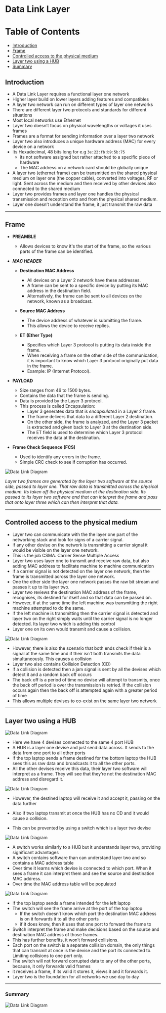 # Data Link Layer

# Table of Contents

- [Introduction](#introduction)
- [Frame](#frame)
- [Controlled access to the physical medium](#controlled-access-to-the-physical-medium)
- [Layer two using a HUB](#layer-two-using-a-hub)
- [Summary](#summary)

## Introduction

- A Data Link Layer requires a functional layer one network
- Higher layer build on lower layers adding features and compatibles
- A layer two network can run on different types of layer one networks
- There are different layer two protocols and standards for different situations
- Most local networks use Ethernet
- Layer two doesn’t focus on physical wavelengths or voltages it uses frames
- Frames are a format for sending information over a layer two network
- Layer two also introduces a unique hardware address (MAC) for every device on a network
- Its Hexadecimal, 48 bits long for e.g `3e:22:fb:b9:5b:75`
    - its not software assigned but rather attached to a specific piece of hardware
    - The MAC address on a network card should be globally unique
- A layer two (ethernet frame) can be transmitted on the shared physical medium on layer one (the copper cable), converted into voltages, RF or light. Sent across the medium and then received by other devices also connected to the shared medium
- Layer two provides frames and layer one handles the physical transmission and reception onto and from the physical shared medium.
- Layer one doesn’t understand the frame, it just transmit the raw data

---

## Frame

- **PREAMBLE**
  - Allows devices to know it's the start of the frame, so the various parts of the frame can be identified.

- ***MAC HEADER***
  - **Destination MAC Address**
    - All devices on a Layer 2 network have these addresses.
    - A frame can be sent to a specific device by putting its MAC address in the destination field.
    - Alternatively, the frame can be sent to all devices on the network, known as a broadcast.

  - **Source MAC Address**
    - The device address of whatever is submitting the frame.
    - This allows the device to receive replies.

  - **ET (Ether Type)**
    - Specifies which Layer 3 protocol is putting its data inside the frame.
    - When receiving a frame on the other side of the communication, it is important to know which Layer 3 protocol originally put data in the frame.
    - Example: IP (Internet Protocol).

- **PAYLOAD**
  - Size ranges from 46 to 1500 bytes.
  - Contains the data that the frame is sending.
  - Data is provided by the Layer 3 protocol.
  - This process is called Encapsulation:
    - Layer 3 generates data that is *encapsulated* in a Layer 2 frame.
    - The frame delivers that data to a different Layer 2 destination.
    - On the other side, the frame is analyzed, and the Layer 3 packet is extracted and given back to Layer 3 at the destination side.
    - The ET field is used to determine which Layer 3 protocol receives the data at the destination.

- **Frame Check Sequence (FCS)**
  - Used to identify any errors in the frame.
  - Simple CRC check to see if corruption has occurred.


<img align="center">![Data Link Diagram](../assets/data-link-layer-one.png)</img>


*Layer two frames are generated by the layer two software at the source side, passed to layer one. That raw data is transmitted across the physical medium. Its taken off the physical medium at the destination side. Its passed to its layer two software and that can interpret the frame and pass that onto layer three which can then interpret that data.*

---


## Controlled access to the physical medium

- Layer two can communicate with the the layer one part of the networking stack and look for signs of a carrier signal.
- If any other devise on the network is transmitting a carrier signal it would be visible on the layer one network.
- This is the job CSMA. Carrier Sense Multiple Access
- Layer two uses layer one to transmit and receive raw data, but also adding MAC address to facilitate machine to machine communication
- If a carrier signal is not detected on the layer one network, then the frame is transmitted across the layer one network.
- One the other side the layer one network passes the raw bit stream and passes it up to its layer two.
- Layer two reviews the destination MAC address of the frame, recognises, its destined for itself and so that data can be passed on.
- However, if at the same time the left machine was transmitting the right machine attempted to do the same.
- If the left machine is transmitting then the carrier signal is detected and layer two on the right simply waits until the carrier signal is no longer detected. Its layer two which is adding this control
- Layer one on its own would transmit and cause a collision.

<img align="center">![Data Link Diagram](../assets/data-link-layer-two.png)</img>

- However, there is also the scenario that both ends check if their is a signal at the same time and if their isn’t both transmits the data simultaneously. This causes a collision
- Layer two also contains Collision Detection (CD)
- If a collision is detected then a jam signal is sent by all the devises which detect it and a random back off occurs
- The back off is a period of time no devise will attempt to transmits, once the back off period is over the transmission is retried. If the collision occurs again then the back off is attempted again with a greater period of time
- This allows multiple devises to co-exist on the same layer two network

--- 

## Layer two using a HUB

<img align="center">![Data Link Diagram](../assets/data-link-layer-three.png)</img>

- Here we have 4 devises connected to the same 4 port HUB
- A HUB is a layer one devise and just send data across. It sends to the data from one port to all other ports
- If the top laptop sends a frame destined for the bottom laptop the HUB sees this as raw data and broadcasts it to all the other ports.
- All the other devises receive this data, their layer two software will interpret as a frame. They will see that they’re not the destination MAC address and disregard it.


<img align="center">![Data Link Diagram](../assets/data-link-layer-four.png)</img>

- However, the destined laptop will receive it and accept it, passing on the data further
- Also if two laptop transmit at once the HUB has no CD and it would cause a collision.

- This can be prevented by using a switch which is a layer two devise

<img align="center">![Data Link Diagram](../assets/data-link-layer-five.png)</img>

- A switch works similarly to a HUB but it understands layer two, providing significant advantages
- A switch contains software than can understand layer two and so contains a MAC address table
- Over time it learns which devise is connected to which port. When it sees a frame it can interpret them and see the source and destination MAC address.
- Over time the MAC address table will be populated

<img align="center">![Data Link Diagram](../assets/data-link-layer-six.png)</img>

- If the top laptop sends a frame intended for the left laptop
- The switch will see the frame arrive at the port of the top laptop
    - If the switch doesn’t know which port the destination MAC address is on it forwards it to all the other ports
    - if it does know, then it uses that one port to forward the frame to
- Switch interpret the frame and make decisions based on the source and destination MAC address of those frames.
- This has further benefits, it won’t forward collisions.
- Each port on the switch is a separate collision domain, the only things that can transmit at once is the devise and the port its connected to. Limiting collisions to one port only.
- The switch will not forward corrupted data to any of the other ports, because, it only forwards valid frames
- it receives a frame, if its valid it stores it, views it and it forwards it.
- Layer two is the foundation for all networks we use day to day

---

### Summary 
<img align="center">![Data Link Diagram](../assets/data-link-layer-seven.png)</img>